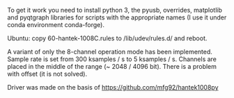 To get it work you need to install python 3, the pyusb, overrides, matplotlib and pyqtgraph libraries for scripts with the appropriate names (I use it under conda environment conda-forge).

Ubuntu: copy 60-hantek-1008C.rules to /lib/udev/rules.d/ and reboot.

A variant of only the 8-channel operation mode has been implemented.
Sample rate is set from 300 ksamples / s to 5 ksamples / s. Channels are placed in the middle of the range (~ 2048 / 4096 bit). There is a problem with offset (it is not solved).

Driver was made on the basis of https://github.com/mfg92/hantek1008py
